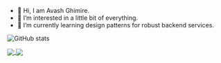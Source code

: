 - 👋 Hi, I am Avash Ghimire.
- 👀 I’m interested in a little bit of everything.
- 🌱 I’m currently learning design patterns for robust backend services.

![GitHub stats](https://github-readme-stats.vercel.app/api?username=avashForReal&show_icons=true&theme=radical)

<a href="https://github.com/anuraghazra/github-readme-stats">
  <img align="center" src="https://github-readme-stats.vercel.app/api/pin/?username=avashForReal&repo=github-readme-stats" />
</a>
<a href="https://github.com/anuraghazra/convoychat">
  <img align="center" src="https://github-readme-stats.vercel.app/api/pin/?username=avashForReal&repo=convoychat" />
</a>
